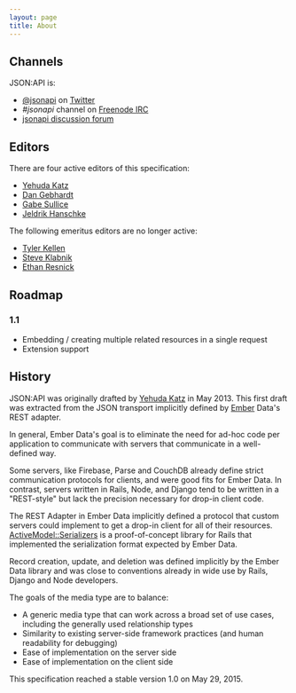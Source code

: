 ```yaml
---
layout: page
title: About
---
```


## <a href="#channels" id="channels" class="headerlink"></a> Channels

JSON:API is:

  * [@jsonapi](http://twitter.com/jsonapi) on
[Twitter](http://twitter.com)
  * _#jsonapi_ channel on [Freenode IRC](http://freenode.net)
  * [jsonapi discussion forum](http://discuss.jsonapi.org)

## <a href="#editors" id="editors" class="headerlink"></a> Editors

There are four active editors of this specification:

- [Yehuda Katz](http://twitter.com/wycats)
- [Dan Gebhardt](http://twitter.com/dgeb)
- [Gabe Sullice](http://twitter.com/gabesullice)
- [Jeldrik Hanschke](https://twitter.com/jelhan1)

The following emeritus editors are no longer active:

- [Tyler Kellen](http://twitter.com/tkellen)
- [Steve Klabnik](http://twitter.com/steveklabnik)
- [Ethan Resnick](http://twitter.com/ethanresnick)

## <a href="#roadmap" id="roadmap" class="headerlink"></a> Roadmap

### <a href="#roadmap-1-1" id="roadmap-1-1" class="headerlink"></a> 1.1

* Embedding / creating multiple related resources in a single request
* Extension support

## <a href="#history" id="history" class="headerlink"></a> History

JSON:API was originally drafted by [Yehuda Katz](http://twitter.com/wycats)
in May 2013. This first draft was extracted from the JSON transport
implicitly defined by [Ember](http://emberjs.com/) Data's REST adapter.

In general, Ember Data's goal is to eliminate the need for ad-hoc code
per application to communicate with servers that communicate in a
well-defined way.

Some servers, like Firebase, Parse and CouchDB already define strict
communication protocols for clients, and were good fits for Ember Data.
In contrast, servers written in Rails, Node, and Django tend to be
written in a "REST-style" but lack the precision necessary for drop-in
client code.

The REST Adapter in Ember Data implicitly defined a protocol that
custom servers could implement to get a drop-in client for all of their
resources. [ActiveModel::Serializers][1] is a proof-of-concept library
for Rails that implemented the serialization format expected by Ember
Data.

[1]: https://github.com/rails-api/active_model_serializers

Record creation, update, and deletion was defined implicitly by the
Ember Data library and was close to conventions already in wide use by
Rails, Django and Node developers.

The goals of the media type are to balance:

* A generic media type that can work across a broad set of use cases,
  including the generally used relationship types
* Similarity to existing server-side framework practices (and human
  readability for debugging)
* Ease of implementation on the server side
* Ease of implementation on the client side

This specification reached a stable version 1.0 on May 29, 2015.
